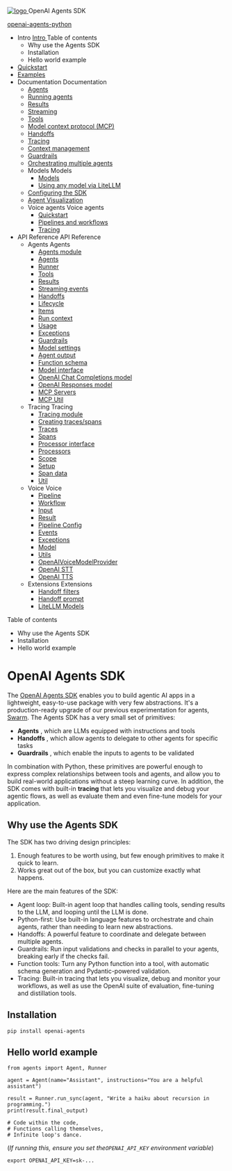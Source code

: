 [ ![logo](assets/logo.svg) ](. "OpenAI Agents SDK") OpenAI Agents SDK 

[ openai-agents-python  ](https://github.com/openai/openai-agents-python "Go to repository")

  * Intro  [ Intro  ](.) Table of contents 
    * Why use the Agents SDK 
    * Installation 
    * Hello world example 
  * [ Quickstart  ](quickstart/)
  * [ Examples  ](examples/)
  * Documentation  Documentation 
    * [ Agents  ](agents/)
    * [ Running agents  ](running_agents/)
    * [ Results  ](results/)
    * [ Streaming  ](streaming/)
    * [ Tools  ](tools/)
    * [ Model context protocol (MCP)  ](mcp/)
    * [ Handoffs  ](handoffs/)
    * [ Tracing  ](tracing/)
    * [ Context management  ](context/)
    * [ Guardrails  ](guardrails/)
    * [ Orchestrating multiple agents  ](multi_agent/)
    * Models  Models 
      * [ Models  ](models/)
      * [ Using any model via LiteLLM  ](models/litellm/)
    * [ Configuring the SDK  ](config/)
    * [ Agent Visualization  ](visualization/)
    * Voice agents  Voice agents 
      * [ Quickstart  ](voice/quickstart/)
      * [ Pipelines and workflows  ](voice/pipeline/)
      * [ Tracing  ](voice/tracing/)
  * API Reference  API Reference 
    * Agents  Agents 
      * [ Agents module  ](ref/)
      * [ Agents  ](ref/agent/)
      * [ Runner  ](ref/run/)
      * [ Tools  ](ref/tool/)
      * [ Results  ](ref/result/)
      * [ Streaming events  ](ref/stream_events/)
      * [ Handoffs  ](ref/handoffs/)
      * [ Lifecycle  ](ref/lifecycle/)
      * [ Items  ](ref/items/)
      * [ Run context  ](ref/run_context/)
      * [ Usage  ](ref/usage/)
      * [ Exceptions  ](ref/exceptions/)
      * [ Guardrails  ](ref/guardrail/)
      * [ Model settings  ](ref/model_settings/)
      * [ Agent output  ](ref/agent_output/)
      * [ Function schema  ](ref/function_schema/)
      * [ Model interface  ](ref/models/interface/)
      * [ OpenAI Chat Completions model  ](ref/models/openai_chatcompletions/)
      * [ OpenAI Responses model  ](ref/models/openai_responses/)
      * [ MCP Servers  ](ref/mcp/server/)
      * [ MCP Util  ](ref/mcp/util/)
    * Tracing  Tracing 
      * [ Tracing module  ](ref/tracing/)
      * [ Creating traces/spans  ](ref/tracing/create/)
      * [ Traces  ](ref/tracing/traces/)
      * [ Spans  ](ref/tracing/spans/)
      * [ Processor interface  ](ref/tracing/processor_interface/)
      * [ Processors  ](ref/tracing/processors/)
      * [ Scope  ](ref/tracing/scope/)
      * [ Setup  ](ref/tracing/setup/)
      * [ Span data  ](ref/tracing/span_data/)
      * [ Util  ](ref/tracing/util/)
    * Voice  Voice 
      * [ Pipeline  ](ref/voice/pipeline/)
      * [ Workflow  ](ref/voice/workflow/)
      * [ Input  ](ref/voice/input/)
      * [ Result  ](ref/voice/result/)
      * [ Pipeline Config  ](ref/voice/pipeline_config/)
      * [ Events  ](ref/voice/events/)
      * [ Exceptions  ](ref/voice/exceptions/)
      * [ Model  ](ref/voice/model/)
      * [ Utils  ](ref/voice/utils/)
      * [ OpenAIVoiceModelProvider  ](ref/voice/models/openai_provider/)
      * [ OpenAI STT  ](ref/voice/models/openai_stt/)
      * [ OpenAI TTS  ](ref/voice/models/openai_tts/)
    * Extensions  Extensions 
      * [ Handoff filters  ](ref/extensions/handoff_filters/)
      * [ Handoff prompt  ](ref/extensions/handoff_prompt/)
      * [ LiteLLM Models  ](ref/extensions/litellm/)



Table of contents 

  * Why use the Agents SDK 
  * Installation 
  * Hello world example 



# OpenAI Agents SDK

The [OpenAI Agents SDK](https://github.com/openai/openai-agents-python) enables you to build agentic AI apps in a lightweight, easy-to-use package with very few abstractions. It's a production-ready upgrade of our previous experimentation for agents, [Swarm](https://github.com/openai/swarm/tree/main). The Agents SDK has a very small set of primitives:

  * **Agents** , which are LLMs equipped with instructions and tools
  * **Handoffs** , which allow agents to delegate to other agents for specific tasks
  * **Guardrails** , which enable the inputs to agents to be validated



In combination with Python, these primitives are powerful enough to express complex relationships between tools and agents, and allow you to build real-world applications without a steep learning curve. In addition, the SDK comes with built-in **tracing** that lets you visualize and debug your agentic flows, as well as evaluate them and even fine-tune models for your application.

## Why use the Agents SDK

The SDK has two driving design principles:

  1. Enough features to be worth using, but few enough primitives to make it quick to learn.
  2. Works great out of the box, but you can customize exactly what happens.



Here are the main features of the SDK:

  * Agent loop: Built-in agent loop that handles calling tools, sending results to the LLM, and looping until the LLM is done.
  * Python-first: Use built-in language features to orchestrate and chain agents, rather than needing to learn new abstractions.
  * Handoffs: A powerful feature to coordinate and delegate between multiple agents.
  * Guardrails: Run input validations and checks in parallel to your agents, breaking early if the checks fail.
  * Function tools: Turn any Python function into a tool, with automatic schema generation and Pydantic-powered validation.
  * Tracing: Built-in tracing that lets you visualize, debug and monitor your workflows, as well as use the OpenAI suite of evaluation, fine-tuning and distillation tools.



## Installation
    
    
    pip install openai-agents
    

## Hello world example
    
    
    from agents import Agent, Runner
    
    agent = Agent(name="Assistant", instructions="You are a helpful assistant")
    
    result = Runner.run_sync(agent, "Write a haiku about recursion in programming.")
    print(result.final_output)
    
    # Code within the code,
    # Functions calling themselves,
    # Infinite loop's dance.
    

(_If running this, ensure you set the`OPENAI_API_KEY` environment variable_)
    
    
    export OPENAI_API_KEY=sk-...
    
